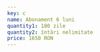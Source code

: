 ```yaml
---
key: c
name: Abonament 6 luni
quantity1: 180 zile
quantity2: întări nelimitate
price: 1650 RON
---
```

